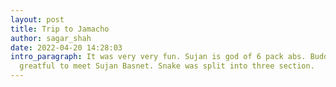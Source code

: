 ```yaml
---
layout: post
title: Trip to Jamacho
author: sagar_shah
date: 2022-04-20 14:28:03
intro_paragraph: It was very very fun. Sujan is god of 6 pack abs. Buddha was
  greatful to meet Sujan Basnet. Snake was split into three section.
---
```

